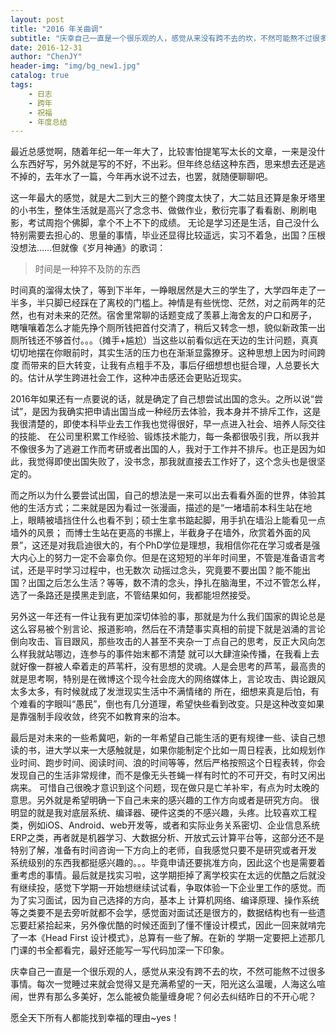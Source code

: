 ```yaml
---
layout: post
title: "2016 年关曲调"
subtitle: "庆幸自己一直是一个很乐观的人，感觉从来没有跨不去的坎，不然可能熬不过很多事情。每次一觉睡过来就会觉得又是充满希望的一天，阳光这么温暖，人海这么喧闹，世界有那么多美好，怎么能被负能量缠身呢？何必去纠结昨日的不开心呢？愿全天下所有人都能找到幸福的理由~yes！"
date: 2016-12-31
author: "ChenJY"
header-img: "img/bg_new1.jpg"
catalog: true
tags: 
    - 日志
    - 跨年
    - 祝福
    - 年度总结
---
```


最近总感觉啊，随着年纪一年一年大了，比较害怕提笔写太长的文章，一来是没什么东西好写，另外就是写的不好，不出彩。但年终总结这种东西，思来想去还是逃不掉的，去年水了一篇，今年再水说不过去，也罢，就随便聊聊吧。

这一年最大的感觉，就是大二到大三的整个跨度太快了，大二姑且还算是象牙塔里的小书生，整体生活就是高兴了念念书、做做作业，敷衍完事了看看剧、刷刷电影，考试周抱个佛脚，拿个不上不下的成绩。
无论是学习还是生活，自己没什么特别需要去担心的、思量的事情，毕业还显得比较遥远，实习不着急，出国？压根没想法……但就像《岁月神通》的歌词：

> 时间是一种猝不及防的东西

时间真的溜得太快了，等到下半年，一睁眼居然是大三的学生了，大学四年走了一半多，半只脚已经踩在了离校的门槛上。神情是有些恍惚、茫然，对之前两年的茫然，也有对未来的茫然。宿舍里常聊的话题变成了羡慕上海舍友的户口和房子，
瞎嚷嚷着怎么才能先挣个厕所钱把首付交清了，稍后又转念一想，貌似新政策一出厕所钱还不够首付。。。（摊手+尴尬）当这些以前看似远在天边的生计问题，真真切切地摆在你眼前时，其实生活的压力也在渐渐显露獠牙。这种思想上因为时间跨度
而带来的巨大转变，让我有点粗手不及，事后仔细想想也挺合理，人总要长大的。估计从学生跨进社会工作，这种冲击感还会更贴近现实。

2016年如果还有一点要说的话，就是确定了自己想尝试出国的念头。之所以说“尝试”，是因为我确实把申请出国当成一种经历去体验，我本身并不排斥工作，这是我很清楚的，即使本科毕业去工作我也觉得很好，早一点进入社会、培养人际交往的技能、
在公司里积累工作经验、锻炼技术能力，每一条都很吸引我，所以我并不像很多为了逃避工作而考研或者出国的人，我对于工作并不排斥。也正是因为如此，我觉得即使出国失败了，没书念，那我就直接去工作好了，这个念头也是很坚定的。

而之所以为什么要尝试出国，自己的想法是一来可以出去看看外面的世界，体验其他的生活方式；二来就是因为看过一张漫画，描述的是“一堵墙前本科生站在地上，眼睛被墙挡住什么也看不到；硕士生拿书踮起脚，用手扒在墙沿上能看见一点墙外的风景；
而博士生站在更高的书摞上，半截身子在墙外，欣赏着外面的风景”，这还是对我启迪很大的，有个PhD学位是理想，我相信你花在学习或者是强大内心上的努力一定不会辜负你。但是在这短短的半年时间里，不管是准备语言考试，还是平时学习过程中，也无数次
动摇过念头，究竟要不要出国？能不能出国？出国之后怎么生活？等等，数不清的念头，挣扎在脑海里，不过不管怎么样，选了一条路还是摸黑走到底，不管结果如何，我都能坦然接受。

另外这一年还有一件让我有更加深切体验的事，那就是为什么我们国家的舆论总是这么容易被个别言论、报道影响，然后在不清楚事实真相的前提下就是汹涌的言论倒向攻击、盲目跟风，那些攻击的人甚至不夹杂一丁点自己的思考，反正大风向怎么样我就站哪边，连参与的事件始末都不清楚
就可以大肆渲染传播，在我看上去就好像一群被人牵着走的芦苇杆，没有思想的灵魂。人是会思考的芦苇，最高贵的就是思考啊，特别是在微博这个现今社会庞大的网络媒体上，言论攻击、舆论跟风太多太多，有时候就成了发泄现实生活中不满情绪的
所在，细想来真是后怕，有个难看的字眼叫“愚民”，倒也有几分道理，希望快些看到改变。只是这种改变如果是靠强制手段收敛，终究不如教育来的治本。

最后是对未来的一些希冀吧，新的一年希望自己能生活的更有规律一些、读自己想读的书，进大学以来一大感触就是，如果你能制定个比如一周日程表，比如规划作业时间、跑步时间、阅读时间、浪的时间等等，然后严格按照这个日程表转，你会发现自己的生活非常规律，而不是像无头苍蝇一样有时忙的不可开交，有时又闲出病来。
可惜自己很晚才意识到这个问题，现在做只是亡羊补牢，有点为时太晚的意思。另外就是希望明确一下自己未来的感兴趣的工作方向或者是研究方向。
很明显的就是我对底层系统、编译器、硬件这类的不感兴趣，头疼。比较喜欢工程类，例如iOS、Android、web开发等，或者和实际业务关系密切、企业信息系统ERP之类，再者就是机器学习、大数据分析、开放式云计算平台等，这部分还不是特别了解，准备有时间咨询一下方向上的老师，自我感觉只要不是研究或者开发
系统级别的东西我都挺感兴趣的。。。毕竟申请还要挑准方向，因此这个也是需要着重考虑的事情。最后就是找实习啦，这学期拒掉了离学校实在太远的优酷之后就没有继续投，感觉下学期一开始想继续试试看，争取体验一下企业里工作的感觉。而为了实习面试，因为自己选择的方向，基本上
计算机网络、编译原理、操作系统等之类要不是去旁听就都不会学，感觉面对面试还是很方的，数据结构也有一些遗忘要赶紧拾起来，另外像优酷的时候还面到了懂不懂设计模式，因此一回来就啃完了一本《Head First 设计模式》，总算有一些了解。在新的
学期一定要把上述那几门课的书全都看完，最好还能写一写代码加深一下印象。

庆幸自己一直是一个很乐观的人，感觉从来没有跨不去的坎，不然可能熬不过很多事情。每次一觉睡过来就会觉得又是充满希望的一天，阳光这么温暖，人海这么喧闹，世界有那么多美好，怎么能被负能量缠身呢？何必去纠结昨日的不开心呢？

愿全天下所有人都能找到幸福的理由~yes！
